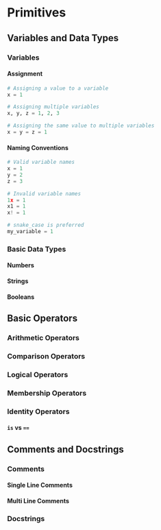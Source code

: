 # Primitives

## Variables and Data Types

### Variables

#### Assignment

```python
# Assigning a value to a variable
x = 1
```

```python
# Assigning multiple variables
x, y, z = 1, 2, 3
```

```python
# Assigning the same value to multiple variables
x = y = z = 1
```

#### Naming Conventions

```python
# Valid variable names
x = 1
y = 2
z = 3
```

```python
# Invalid variable names
1x = 1
x1 = 1
x! = 1
```

```python
# snake_case is preferred
my_variable = 1
```

### Basic Data Types

#### Numbers

#### Strings

#### Booleans

## Basic Operators

### Arithmetic Operators

### Comparison Operators

### Logical Operators

### Membership Operators

### Identity Operators

#### `is` vs `==`

## Comments and Docstrings

### Comments

#### Single Line Comments

#### Multi Line Comments

### Docstrings